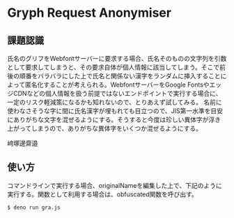 Gryph Request Anonymiser
===

課題認識
---

氏名のグリフをWebfontサーバーに要求する場合、氏名そのものの文字列を引数として要求してしまうと、その要求自体が個人情報に該当してしまう。そこで前後の順番をバラバラにした上で氏名と関係ない漢字をランダムに挿入することによって匿名化することが考えられる。WebfontサーバーをGoogle FontsやエッジCDNなどの個人情報を扱う前提ではないエンドポイントで実行する場合に、一定のリスク軽減策になるかも知れないので、とりあえず試してみる。
名前に使わなさそうな字に間に氏名漢字が埋もれても目立つので、JIS第一水準を目安にありがちな文字を混ぜるようにする。そうすると今度は珍しい異体字が浮き上がってしまうので、ありがちな異体字をいくつか混ぜるようにする。

﨑󠄃塚󠄆邊󠄒齋󠄆邉󠄖

使い方
---
コマンドラインで実行する場合、originalNameを編集した上で、下記のように実行する。関数として利用する場合は、obfuscated関数を呼び出す。

``` sh
$ deno run gra.js
```
